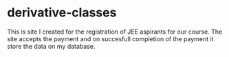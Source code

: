 # derivative-classes
This is site I created for the registration of JEE aspirants for our course. The site accepts the payment and on succesfull completion of the payment it store the data on my database.
